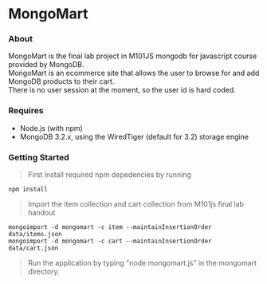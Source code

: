 # MongoMart
### About
MongoMart is the final lab project in M101JS mongodb for javascript course provided by MongoDB.   
MongoMart is an ecommerce site that allows the user to browse for and add MongoDB products to their cart.   
There is no user session at the moment, so the user id is hard coded.   

### Requires   
* Node.js (with npm)
* MongoDB 3.2.x, using the WiredTiger (default for 3.2) storage engine

### Getting Started
> First install required npm depedencies by running   

`npm install`

>Import the item collection and cart collection from M101js final lab handout

`mongoimport -d mongomart -c item --maintainInsertionOrder data/items.json`   
`mongoimport -d mongomart -c cart --maintainInsertionOrder data/cart.json`   

>Run the application by typing "node mongomart.js" in the mongomart directory.
